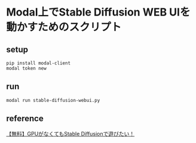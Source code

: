 # Modal上でStable Diffusion WEB UIを動かすためのスクリプト

## setup

```
pip install modal-client
modal token new
```

## run

```
modal run stable-diffusion-webui.py
```

## reference

[【無料】GPUがなくてもStable Diffusionで遊びたい！](https://zenn.dev/cp20/articles/stable-diffusion-webui-with-modal#4.-modal%E3%82%92%E4%BD%BF%E3%81%A3%E3%81%A6stable-diffusion-webui%E3%82%92%E5%8B%95%E3%81%8B%E3%81%99)
